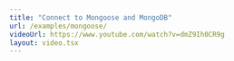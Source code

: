 ```yaml
---
title: "Connect to Mongoose and MongoDB"
url: /examples/mongoose/
videoUrl: https://www.youtube.com/watch?v=dmZ9Ih0CR9g
layout: video.tsx
---
```

